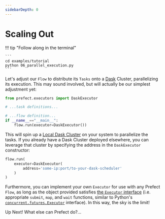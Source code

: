 ```yaml
---
sidebarDepth: 0
---
```

# Scaling Out

!!! tip "Follow along in the terminal"

    ```
    cd examples/tutorial
    python 06_parallel_execution.py
    ```



Let's adjust our `Flow` to distribute its `Tasks` onto a [Dask](https://dask.org/) Cluster, parallelizing its execution. This may sound involved, but will actually be our simplest adjustment yet:

```python
from prefect.executors import DaskExecutor

# ...task definitions...

# ...flow definition...
if __name__=="__main__":
    flow.run(executor=DaskExecutor())
```

This will spin up a [Local Dask Cluster](https://docs.dask.org/en/latest/setup/single-distributed.html) on your system to parallelize the tasks. If you already have a Dask Cluster deployed elsewhere, you can leverage that cluster by specifying the address in the `DaskExecutor` constructor:

```python
flow.run(
    executor=DaskExecutor(
        address='some-ip:port/to-your-dask-scheduler'
    )
)
```

Furthermore, you can implement your own `Executor` for use with any Prefect `Flow`, as long as the object provided satisfies [the `Executor` interface](https://github.com/PrefectHQ/prefect/blob/master/src/prefect/executors/base.py) (i.e. appropriate `submit`, `map`, and `wait` functions, similar to Python's [`concurrent.futures.Executor`](https://docs.python.org/3/library/concurrent.futures.html#executor-objects) interface). In this way, the sky is the limit!

Up Next! What else can Prefect do?...


